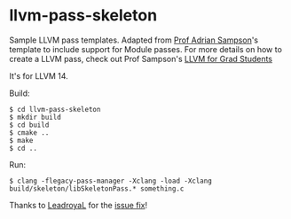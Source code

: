 # llvm-pass-skeleton

Sample LLVM pass templates. Adapted from [Prof Adrian Sampson](https://github.com/sampsyo)'s template to include support for Module passes. For more details on how to create a LLVM pass, check out Prof Sampson's [LLVM for Grad Students](https://www.cs.cornell.edu/~asampson/blog/llvm.html)


It's for LLVM 14.

Build:

    $ cd llvm-pass-skeleton
    $ mkdir build
    $ cd build
    $ cmake ..
    $ make
    $ cd ..

Run:

    $ clang -flegacy-pass-manager -Xclang -load -Xclang build/skeleton/libSkeletonPass.* something.c



Thanks to [LeadroyaL](https://github.com/LeadroyaL) for the [issue fix](https://github.com/sampsyo/llvm-pass-skeleton/issues/7)!
